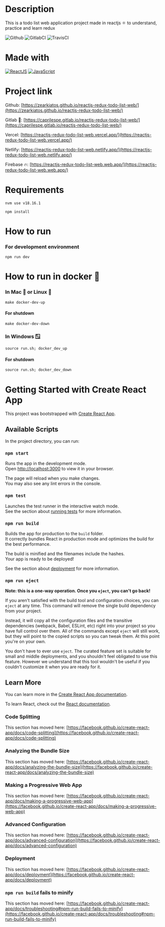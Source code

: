 # Description
This is a todo list web application project made in reactjs ⚛️ to understand, practice and learn redux

![Github](https://github.com/zearkiatos/reactjs-redux-todo-list-web/actions/workflows/action.yml/badge.svg)
![GitlabCI](https://gitlab.com/caprilespe/reactjs-redux-todo-list-web/badges/develop/pipeline.svg)
![TravisCI](https://api.travis-ci.com/zearkiatos/reactjs-redux-todo-list-web.svg?branch=develop)

# Made with
[![ReactJS](https://img.shields.io/badge/react-61dafb?style=for-the-badge&logo=react&logoColor=white&labelColor=000000)]()
[![JavaScript](https://img.shields.io/badge/javascript-ead547?style=for-the-badge&logo=javascript&logoColor=white&labelColor=000000)]()

# Project link

Github: [https://zearkiatos.github.io/reactjs-redux-todo-list-web/](https://zearkiatos.github.io/reactjs-redux-todo-list-web/)

Gitlab 🦊: [https://caprilespe.gitlab.io/reactjs-redux-todo-list-web/](https://caprilespe.gitlab.io/reactjs-redux-todo-list-web/)

Vercel: [https://reactjs-redux-todo-list-web.vercel.app/](https://reactjs-redux-todo-list-web.vercel.app/)

Netlify: [https://reactjs-redux-todo-list-web.netlify.app/](https://reactjs-redux-todo-list-web.netlify.app/)

Firebase 🔥: [https://reactjs-redux-todo-list-web.web.app/](https://reactjs-redux-todo-list-web.web.app/)

# Requirements

`nvm use v18.16.1`

`npm install`

# How to run
### For development environment
`npm run dev`

# How to run in docker 🐳
### In Mac 🍎 or Linux 🐧
`make docker-dev-up`

#### For shutdown
`make docker-dev-down`

### In Windows 🪟
`source run.sh; docker_dev_up`

#### For shutdown
`source run.sh; docker_dev_down`

# Getting Started with Create React App

This project was bootstrapped with [Create React App](https://github.com/facebook/create-react-app).

## Available Scripts

In the project directory, you can run:

### `npm start`

Runs the app in the development mode.\
Open [http://localhost:3000](http://localhost:3000) to view it in your browser.

The page will reload when you make changes.\
You may also see any lint errors in the console.

### `npm test`

Launches the test runner in the interactive watch mode.\
See the section about [running tests](https://facebook.github.io/create-react-app/docs/running-tests) for more information.

### `npm run build`

Builds the app for production to the `build` folder.\
It correctly bundles React in production mode and optimizes the build for the best performance.

The build is minified and the filenames include the hashes.\
Your app is ready to be deployed!

See the section about [deployment](https://facebook.github.io/create-react-app/docs/deployment) for more information.

### `npm run eject`

**Note: this is a one-way operation. Once you `eject`, you can't go back!**

If you aren't satisfied with the build tool and configuration choices, you can `eject` at any time. This command will remove the single build dependency from your project.

Instead, it will copy all the configuration files and the transitive dependencies (webpack, Babel, ESLint, etc) right into your project so you have full control over them. All of the commands except `eject` will still work, but they will point to the copied scripts so you can tweak them. At this point you're on your own.

You don't have to ever use `eject`. The curated feature set is suitable for small and middle deployments, and you shouldn't feel obligated to use this feature. However we understand that this tool wouldn't be useful if you couldn't customize it when you are ready for it.

## Learn More

You can learn more in the [Create React App documentation](https://facebook.github.io/create-react-app/docs/getting-started).

To learn React, check out the [React documentation](https://reactjs.org/).

### Code Splitting

This section has moved here: [https://facebook.github.io/create-react-app/docs/code-splitting](https://facebook.github.io/create-react-app/docs/code-splitting)

### Analyzing the Bundle Size

This section has moved here: [https://facebook.github.io/create-react-app/docs/analyzing-the-bundle-size](https://facebook.github.io/create-react-app/docs/analyzing-the-bundle-size)

### Making a Progressive Web App

This section has moved here: [https://facebook.github.io/create-react-app/docs/making-a-progressive-web-app](https://facebook.github.io/create-react-app/docs/making-a-progressive-web-app)

### Advanced Configuration

This section has moved here: [https://facebook.github.io/create-react-app/docs/advanced-configuration](https://facebook.github.io/create-react-app/docs/advanced-configuration)

### Deployment

This section has moved here: [https://facebook.github.io/create-react-app/docs/deployment](https://facebook.github.io/create-react-app/docs/deployment)

### `npm run build` fails to minify

This section has moved here: [https://facebook.github.io/create-react-app/docs/troubleshooting#npm-run-build-fails-to-minify](https://facebook.github.io/create-react-app/docs/troubleshooting#npm-run-build-fails-to-minify)
